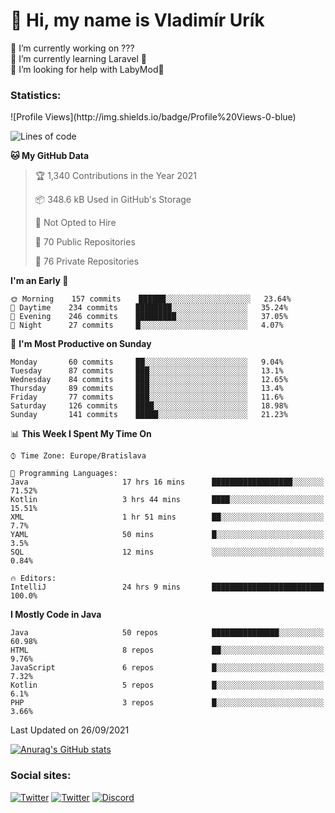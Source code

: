 <h1> 👋 Hi, my name is Vladimír Urík</h1>
<p>
 🔭 I’m currently working on ???<br>
 🌱 I’m currently learning Laravel 💙<br>
 🤔 I’m looking for help with LabyMod💝<br>
</p>
<h3>Statistics:</h3>
<!--START_SECTION:waka-->
![Profile Views](http://img.shields.io/badge/Profile%20Views-0-blue)

![Lines of code](https://img.shields.io/badge/From%20Hello%20World%20I%27ve%20Written-4.0%20million%20lines%20of%20code-blue)

**🐱 My GitHub Data** 

> 🏆 1,340 Contributions in the Year 2021
 > 
> 📦 348.6 kB Used in GitHub's Storage 
 > 
> 🚫 Not Opted to Hire
 > 
> 📜 70 Public Repositories 
 > 
> 🔑 76 Private Repositories  
 > 
**I'm an Early 🐤** 

```text
🌞 Morning    157 commits    ██████░░░░░░░░░░░░░░░░░░░   23.64% 
🌆 Daytime    234 commits    ████████░░░░░░░░░░░░░░░░░   35.24% 
🌃 Evening    246 commits    █████████░░░░░░░░░░░░░░░░   37.05% 
🌙 Night      27 commits     █░░░░░░░░░░░░░░░░░░░░░░░░   4.07%

```
📅 **I'm Most Productive on Sunday** 

```text
Monday       60 commits     ██░░░░░░░░░░░░░░░░░░░░░░░   9.04% 
Tuesday      87 commits     ███░░░░░░░░░░░░░░░░░░░░░░   13.1% 
Wednesday    84 commits     ███░░░░░░░░░░░░░░░░░░░░░░   12.65% 
Thursday     89 commits     ███░░░░░░░░░░░░░░░░░░░░░░   13.4% 
Friday       77 commits     ███░░░░░░░░░░░░░░░░░░░░░░   11.6% 
Saturday     126 commits    ████░░░░░░░░░░░░░░░░░░░░░   18.98% 
Sunday       141 commits    █████░░░░░░░░░░░░░░░░░░░░   21.23%

```


📊 **This Week I Spent My Time On** 

```text
⌚︎ Time Zone: Europe/Bratislava

💬 Programming Languages: 
Java                     17 hrs 16 mins      ██████████████████░░░░░░░   71.52% 
Kotlin                   3 hrs 44 mins       ████░░░░░░░░░░░░░░░░░░░░░   15.51% 
XML                      1 hr 51 mins        ██░░░░░░░░░░░░░░░░░░░░░░░   7.7% 
YAML                     50 mins             █░░░░░░░░░░░░░░░░░░░░░░░░   3.5% 
SQL                      12 mins             ░░░░░░░░░░░░░░░░░░░░░░░░░   0.84%

🔥 Editors: 
IntelliJ                 24 hrs 9 mins       █████████████████████████   100.0%

```

**I Mostly Code in Java** 

```text
Java                     50 repos            ███████████████░░░░░░░░░░   60.98% 
HTML                     8 repos             ██░░░░░░░░░░░░░░░░░░░░░░░   9.76% 
JavaScript               6 repos             █░░░░░░░░░░░░░░░░░░░░░░░░   7.32% 
Kotlin                   5 repos             █░░░░░░░░░░░░░░░░░░░░░░░░   6.1% 
PHP                      3 repos             █░░░░░░░░░░░░░░░░░░░░░░░░   3.66%

```



 Last Updated on 26/09/2021
<!--END_SECTION:waka-->

[![Anurag's GitHub stats](https://github-readme-stats.vercel.app/api?username=vladimir-urik)](https://github.com/anuraghazra/github-readme-stats)

<h3>Social sites:</h3>
<p><a href="https://twitter.com/GGGEDR" target="_blank"><img alt="Twitter" src="https://img.shields.io/badge/twitter-%231DA1F2.svg?&style=for-the-badge&logo=twitter&logoColor=white" /></a> <a href="https://www.reddit.com/user/GGGEDR" target="_blank"><img alt="Twitter" src="https://img.shields.io/badge/reddit-%23FE6262.svg?&style=for-the-badge&logo=reddit&logoColor=white" /></a> <a href="https://discord.com/users/535708984959827978" target="_blank"><img alt="Discord" src="https://img.shields.io/badge/discord-%235865f2.svg?&style=for-the-badge&logo=discord&logoColor=white" />
</p>
